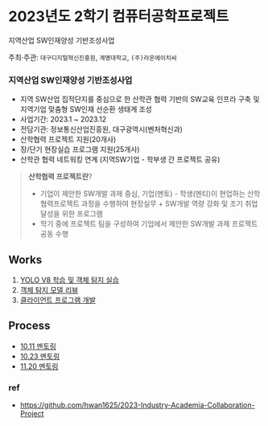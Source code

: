 # 2023년도 2학기 컴퓨터공학프로젝트

지역산업 SW인재양성 기반조성사업

주최·주관: `대구디지털혁신진흥원`, `계명대학교`, `(주)라온에이치씨`

### 지역산업 SW인재양성 기반조성사업

- 지역 SW산업 집적단지를 중심으로 한 산학관 협력 기반의 SW교육 인프라 구축 및 지역기업 맞춤형 SW인재 선순환 생태계 조성
- 사업기간: 2023.1 ~ 2023.12
- 전담기관: 정보통신산업진흥원, 대구광역시(벤처혁신과)
- 산학협력 프로젝트 지원(20개사)
- 장/단기 현장실습 프로그램 지원(25개사)
- 산학관 협력 네트워킹 연계 (지역SW기업 - 학부생 간 프로젝트 공유)

> **산학협력 프로젝트란**?
>
> - 기업이 제안한 SW개발 과제 중심, 기업(멘토) - 학생(멘티)이 현업하는 산학협력프로젝트 과정을 수행하여 현장실무 + SW개발 역량 강화 및 조기 취업 달성을 위한 프로그램
> - 학기 중에 프로젝트 팀을 구성하여 기업에서 제안한 SW개발 과제 프로젝트 공동 수행

## Works
1. [YOLO V8 학습 및 객체 탐지 실습](https://github.com/lee7198/IndustryProject/blob/main/assignments/yolov8/YOLOv8.ipynb)
2. [객체 탐지 모델 리뷰](https://github.com/lee7198/IndustryProject/blob/main/assignments/model_review/review.md)
3. [클라이언트 프로그램 개발](https://github.com/lee7198/industryClient)

## Process
- [10.11 멘토링](https://github.com/lee7198/IndustryProject/blob/main/meeting/1011.md)
- [10.23 멘토링](https://github.com/lee7198/IndustryProject/blob/main/meeting/1023.md)
- [11.20 멘토링](https://github.com/lee7198/IndustryProject/blob/main/meeting/1120.md)

### ref

- https://github.com/hwan1625/2023-Industry-Academia-Collaboration-Project
